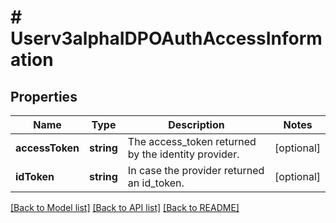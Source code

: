 # # Userv3alphaIDPOAuthAccessInformation

## Properties

Name | Type | Description | Notes
------------ | ------------- | ------------- | -------------
**accessToken** | **string** | The access_token returned by the identity provider. | [optional]
**idToken** | **string** | In case the provider returned an id_token. | [optional]

[[Back to Model list]](../../README.md#models) [[Back to API list]](../../README.md#endpoints) [[Back to README]](../../README.md)
